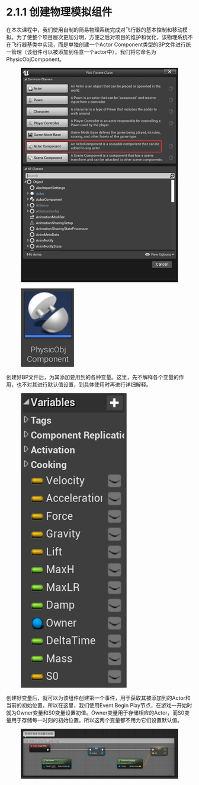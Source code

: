# 2.1.1 创建物理模拟组件

在本次课程中，我们使用自制的简易物理系统完成对飞行器的基本控制和移动模拟。为了使整个项目层次更加分明，方便之后对项目的维护和优化，该物理系统不在飞行器基类中实现，而是单独创建一个Actor Component类型的BP文件进行统一管理（该组件可以被添加到任意一个actor中），我们将它命名为PhysicObjComponent。

<figure><img src="../../../.gitbook/assets/image (49).png" alt=""><figcaption></figcaption></figure>

<figure><img src="../../../.gitbook/assets/image (238).png" alt=""><figcaption></figcaption></figure>

创建好BP文件后，为其添加要用到的各种变量。这里，先不解释各个变量的作用，也不对其进行默认值设置，到具体使用时再进行详细解释。

<figure><img src="../../../.gitbook/assets/image (54).png" alt=""><figcaption></figcaption></figure>

创建好变量后，就可以为该组件创建第一个事件，用于获取其被添加到的Actor和当前的初始位置。所以在这里，我们使用Event Begin Play节点，在游戏一开始时就为Owner变量和S0变量设置初值。Owner变量用于存储相应的Actor，而S0变量用于存储每一时刻的初始位置。所以这两个变量都不用为它们设置默认值。

<figure><img src="../../../.gitbook/assets/image (231).png" alt=""><figcaption></figcaption></figure>
